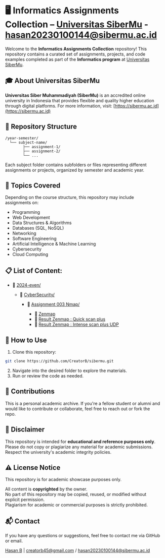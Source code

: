 # 🖥️ Informatics Assignments Collection – [Universitas SiberMu](https://sibermu.ac.id) - [hasan20230100144@sibermu.ac.id](mailto:hasan20230100144@sibermu.ac.id)

Welcome to the **Informatics Assignments Collection** repository! This repository contains a curated set of assignments, projects, and code examples completed as part of the **Informatics program** at [Universitas SiberMu](https://sibermu.ac.id).

## 🎓 About Universitas SiberMu

**Universitas Siber Muhammadiyah (SiberMu)** is an accredited online university in Indonesia that provides flexible and quality higher education through digital platforms. For more information, visit: [https://sibermu.ac.id](https://sibermu.ac.id)

## 📁 Repository Structure

```
/year-semester/
  └── subject-name/
        ├── assignment-1/
        ├── assignment-2/
        └── ...
```

Each subject folder contains subfolders or files representing different assignments or projects, organized by semester and academic year.

## 🧠 Topics Covered

Depending on the course structure, this repository may include assignments on:

- Programming
- Web Development
- Data Structures & Algorithms
- Databases (SQL, NoSQL)
- Networking
- Software Engineering
- Artificial Intelligence & Machine Learning
- Cybersecurity
- Cloud Computing


## 📋 List of Content:

- 📆 [2024-even/](github.com/CreatorB/sibermu/tree/main/2024-even)

  - 📁 [CyberSecurity/](github.com/CreatorB/sibermu/tree/main/2024-even/CyberSecurity)
 
    - 🔬 [Assignment 003 Nmap/](github.com/CreatorB/sibermu/tree/main/2024-even/CyberSecurity/assignment-003-Nmap)

      - 📄 [Zenmap](https://github.com/CreatorB/sibermu/blob/main/2024-even/CyberSecurity/assignment-003-Nmap/cybersecurity-assignment-003-nmap-hasan20230100144-creatorbe.pdf)
      - 🔗 [Result Zenmap : Quick scan plus](https://github.com/CreatorB/sibermu/blob/main/2024-even/CyberSecurity/assignment-003-Nmap/log-quick-scan-plus.txt)
      - 🔗 [Result Zenmap : Intense scan plus UDP](https://github.com/CreatorB/sibermu/blob/main/2024-even/CyberSecurity/assignment-003-Nmap/log-intense-scan-plus-UDP.txt) 
 

## 🚀 How to Use

1. Clone this repository:

```bash
git clone https://github.com/CreatorB/sibermu.git
```

2. Navigate into the desired folder to explore the materials.
3. Run or review the code as needed.


## 🙌 Contributions

This is a personal academic archive. If you're a fellow student or alumni and would like to contribute or collaborate, feel free to reach out or fork the repo.


## 📜 Disclaimer

This repository is intended for **educational and reference purposes only**. Please do not copy or plagiarize any material for academic submissions. Respect the university's academic integrity policies.


## ⚠️ License Notice

This repository is for academic showcase purposes only.

All content is **copyrighted** by the owner.  
No part of this repository may be copied, reused, or modified without explicit permission.  
Plagiarism for academic or commercial purposes is strictly prohibited.


## 📬 Contact

If you have any questions or suggestions, feel free to contact me via GitHub or email.

[Hasan B](https://creatorbe.github.io) | [creatorb45@gmail.com](mailto:creatorb45@gmail.com) / [hasan20230100144@sibermu.ac.id](mailto:hasan20230100144@sibermu.ac.id)
